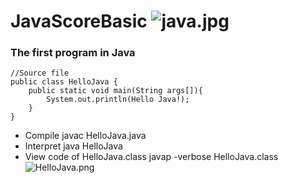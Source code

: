 # JavaScoreBasic ![java.jpg](https://github.com/Tanglong9344/JavaBasic/blob/master/picture/java.jpg)
### The first program in Java
```
//Source file
public class HelloJava {
	public static void main(String args[]){
		System.out.println(Hello Java!);
	}
}
```
+ Compile javac HelloJava.java
+ Interpret java HelloJava
+ View code of HelloJava.class javap -verbose HelloJava.class
![HelloJava.png](https://github.com/Tanglong9344/JavaBasic/blob/master/picture/HelloJava.png)